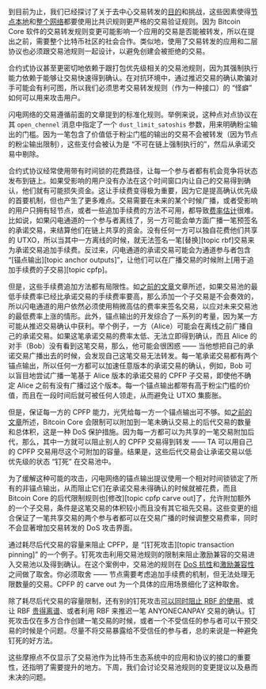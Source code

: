到目前为止，我们已经探讨了关于去中心交易转发的[目的][policy01]和挑战，这些因素使得[节点本地][policy05]和[整个网络][policy07]都要使用比共识规则更严格的交易验证规则。因为 Bitcoin Core 软件的交易转发规则变更可能影响一个应用的交易是否能被转发，所以在提出之前，需要整个比特币社区的社会合作。类似地，使用了交易转发的应用和二层协议也必须跟交易池规则一起设计，以避免创建会被拒绝的交易。

合约式协议甚至更密切地依赖于跟打包优先级相关的交易池规则，因为其强制执行能力依赖于能够让交易快速得到确认。在对抗环境中，通过推迟交易的确认欺骗对手可能会有利可图，所以我们必须思考交易转发规则（作为一种接口）的 “怪癖” 如何可以用来攻击用户。

闪电网络的交易遵循前面的文章提到的标准化规则。举例来说，这种点对点协议在其  `open_chennel` 消息中指定了一个  `dust_limit_satoshis` 参数，用来明确粉尘输出的门槛。因为一笔包含了价值低于粉尘门槛的输出的交易不会被转发（因为节点的粉尘输出限制），这些支付会被认为是 “不可在链上强制执行的”，然后从承诺交易中剔除。

合约式协议经常使用带有时间锁的花费路径，让每一个参与者都有机会竞争将状态发布到链上。如果受影响的用户没有办法在这个时间窗口内让自己的交易得到确认，他们就有可能损失资金。这让手续费变得极为重要，因为它是提高确认优先级的首要机制，但也产生了更多难点。交易需要在未来的某个时候广播，或者受影响的用户只拥有轻节点，或者一些追加手续费的方法不可用，都导致[费率估计][policy04]很难。比如说，如果闪电通道的一个参与者离线了，另一方可能会单方面广播一笔预签名的承诺交易，来结算他们在链上共享的资金。没有任何一方可以独自花费他们共享的 UTXO，所以当其中一方离线的时候，就无法签名一笔[替换][topic rbf]交易来为承诺交易追加手续费。反过来，闪电通道的承诺交易可能会为通道参与者包含 “[锚点输出][topic anchor outputs]”，让他们可以在广播交易的时候附上[用于追加手续费的子交易][topic cpfp]。

但是，这些手续费追加方法都有局限性。如[之前的文章][policy06]文章所述，如果交易池的最低手续费率已经比承诺交易的手续费率要高，那么添加一个子交易是不会奏效的，所以闪电通道的用户依然必须使用稍微高估的费率来签名交易，以应对未来交易池的最低费率上涨的情形。此外，锚点输出的开发综合了一系列的考量，因为某一方可能从推迟交易确认中获利。举个例子，一方（Alice）可能会在离线之前广播自己的承诺交易。如果这笔承诺交易的费率太低、无法立即得到确认，而且 Alice 的对手（Bob）没有看到这笔交易，那么，他可能会很困惑 —— 当他想把自己的承诺交易广播出去的时候，会发现自己这笔交易无法转发。每一笔承诺交易都有两个锚点输出，所以任何一方都可以加速任意版本的承诺交易的确认，例如，Bob 可以盲目地尝试广播一笔基于 Alice 版本的承诺交易的 CPFP 子交易，即使他不确定 Alice 之前有没有广播过这个版本。每一个锚点输出都带有高于粉尘门槛的价值，而且在一段时间后就可被任何人领走，从而避免让 UTXO 集膨胀。

但是，保证每一方的 CPFP 能力，光凭给每一方一个锚点输出可不够。如[之前的文章][policy05]所述，Bitcoin Core 会限制可以附加到一笔未确认交易上的后代交易的数量和总体积，这是一种 DoS 保护措施。因为每一方都可以为共享的一笔交易附加后代，那么，其中一方就可以阻止别人的 CPFP 交易得到转发 —— TA 可以用自己的 CPFP 交易用尽这个可附加的容量。结果是，这些后代交易会让承诺交易以低优先级的状态 “钉死” 在交易池中。

为了缓解这种可能的攻击，闪电网络的锚点输出提议使用一个相对时间锁锁定了所有的非锚点输出，从而阻止它们在承诺交易未得确认的时候就被花费，而且 Bitcoin Core 的后代限制规则也[修改][topic cpfp carve out]了，允许附加额外的一个子交易，条件是这笔交易的体积较小而且没有其它祖先交易。这些变更的组合保证了一笔共享交易的两个参与者都可以在交易广播的时候调整交易费率，同时不会显著增加交易转发的 DoS 攻击界面。

通过耗尽后代交易的容量来阻止 CPFP，是 “[钉死攻击][topic transaction pinning]” 的一个例子。钉死攻击利用交易池规则的限制来阻止激励兼容的交易进入交易池以及得到确认。在这个案例中，交易池的规则在 [DoS 抗性][policy05]和[激励兼容性][policy02]之间做了取舍。你必须取舍 —— 节点需要考虑追加手续费的机制，但无法处理无限数量的交易。CPFP 的 carve out 为一个具体的应用场景细化了这种取舍。

除了耗尽后代交易的容量限制，还有别的钉死攻击[可以同时阻止 RBF 的使用][full rbf pinning]、或让 RBF [贵得离谱][rbf ml]、或者利用 RBF 来推迟一笔 ANYONECANPAY 交易的确认。钉死攻击仅在多方合作创建一笔交易的时候，或者一个不受信任的参与者可以干预交易的时候是个问题。尽量不将交易暴露给不受信任的参与者，总的来说是一种避免钉死的好方法。

这些摩擦点不仅显示了交易池作为比特币生态系统中的应用和协议的接口的重要性，还指明了需要提升的地方。下周，我们会讨论交易池规则的变更提议以及悬而未决的问题。

[full rbf pinning]: https://gnusha.org/url/https://lists.linuxfoundation.org/pipermail/lightning-dev/2021-May/003033.html
[rbf ml]: https://gnusha.org/url/https://lists.linuxfoundation.org/pipermail/bitcoin-dev/2022-January/019817.html
[n25038 notes]: https://bitcoincore.reviews/25038
[policy01]: /zh/newsletters/2023/05/17/#等待确认-1-我们为什么需要一个交易池
[policy02]: /zh/newsletters/2023/05/24/#等待确认-2激励
[policy04]: /zh/newsletters/2023/06/07/#等待确认-4费率估算
[policy05]: /zh/newsletters/2023/06/14/#等待确认-5用于保护节点资源的规则
[policy06]: /zh/newsletters/2023/06/21/#等待确认-6规则一致性
[policy07]: /zh/newsletters/2023/06/28/#等待确认-7网络资源
